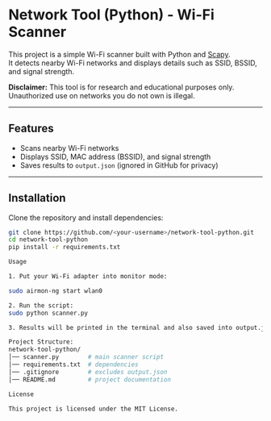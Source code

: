 # Network Tool (Python) - Wi-Fi Scanner

This project is a simple Wi-Fi scanner built with Python and [Scapy](https://scapy.net/).  
It detects nearby Wi-Fi networks and displays details such as SSID, BSSID, and signal strength.  

**Disclaimer:** This tool is for research and educational purposes only. Unauthorized use on networks you do not own is illegal.

---

## Features
- Scans nearby Wi-Fi networks
- Displays SSID, MAC address (BSSID), and signal strength
- Saves results to `output.json` (ignored in GitHub for privacy)

---

## Installation
Clone the repository and install dependencies:
```bash
git clone https://github.com/<your-username>/network-tool-python.git
cd network-tool-python
pip install -r requirements.txt

Usage

1. Put your Wi-Fi adapter into monitor mode:

sudo airmon-ng start wlan0

2. Run the script:
sudo python scanner.py

3. Results will be printed in the terminal and also saved into output.json locally.

Project Structure:
network-tool-python/
│── scanner.py        # main scanner script
│── requirements.txt  # dependencies
│── .gitignore        # excludes output.json
│── README.md         # project documentation

License

This project is licensed under the MIT License.

